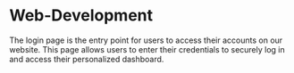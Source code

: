 # Web-Development
The login page is the entry point for users to access their accounts on our website. This page allows users to enter their credentials to securely log in and access their personalized dashboard.
